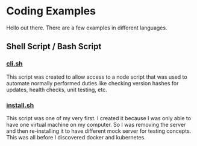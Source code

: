 # Coding Examples
Hello out there.  There are a few examples in different languages.

## Shell Script / Bash Script
### [cli.sh](ShellScripts/cli.sh)
This script was created to allow access to a node script that was used to automate normally performed duties 
like checking version hashes for updates, health checks, unit testing, etc.
 
### [install.sh](ShellScripts/install.sh)
This script was one of my very first.  I created it because I was only able to have one virtual machine on 
my computer.  So I was removing the server and then re-installing it to have different mock server for testing concepts.
This was all before I discovered docker and kubernetes.